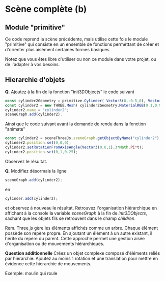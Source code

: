 # Scène complète (b)

## Module "primitive"

Ce code reprend la scène précédente, mais utilise cette fois le module "primitive" qui consiste en un ensemble de fonctions permettant de créer et d'orienter plus aisément certaines formes basiques.

Notez que vous êtes libre d'utiliser ou non ce module dans votre projet, ou de l'adapter à vos besoins.

## Hierarchie d'objets

__Q.__ Ajoutez à la fin de la fonction "init3DObjects" le code suivant
```JavaScript
const cylinder2Geometry = primitive.Cylinder( Vector3(0,-0.5,0), Vector3(0,0.5,0),0.15 );
const cylinder2 = new THREE.Mesh( cylinder2Geometry,MaterialRGB(0.1,0.9,0.1) );
cylinder2.name = "cylinder2";
sceneGraph.add(cylinder2);
```

Ainsi que le code suivant avant la demande de rendu dans la fonction "animate"
```JavaScript
const cylinder2 = sceneThreeJs.sceneGraph.getObjectByName("cylinder2");
cylinder2.position.set(0,0,0);
cylinder2.setRotationFromAxisAngle(Vector3(0,0,1),3*Math.PI*t);
cylinder2.position.set(0,1,0.25);
```

Observez le résultat.

__Q.__ Modifiez désormais la ligne
```JavaScript
sceneGraph.add(cylinder2);
```
en
```JavaScript
cylinder.add(cylinder2);
```
 et observez à nouveau le résultat.
Retrouvez l'organisation hiérarchique en affichant à la console la variable _sceneGraph_ à la fin de _init3DObjects_, sachant que les objets fils se retrouvent dans le champ _children_.

Rem. Three.js gère les éléments affichés comme un arbre. Chaque élément possède son repère propre. En ajoutant un élément à un autre existant, il hérite du repère du parent. Cette approche permet une gestion aisée d'organisation ou de mouvements hiérarchiques.

__Question additionnelle__ Créez un objet complexe composé d'éléments réliés par hierarchie. Ajoutez au moins 1 rotation et une translation pour mettre en évidence cette hierarchie de mouvements.

Exemple: moulin qui roule
